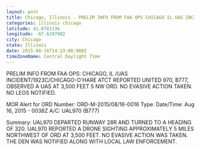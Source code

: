 ```yaml
---
layout: post
title: Chicago, Illinois - PRELIM INFO FROM FAA OPS CHICAGO IL UAS INCIDENT 1923C CHICAGO O HARE ATCT REPORTED
categories: illinois chicago
latitude: 41.8781136
longitude: -87.6297982
city: Chicago
state: Illinois
date: 2015-08-16T14:23:00.000Z
timeZoneName: Central Daylight Time
---
```


PRELIM INFO FROM FAA OPS: CHICAGO, IL /UAS INCIDENT/1923C/CHICAGO-O'HARE ATCT REPORTED UNITED 970, B777, OBSERVED A  UAS AT 3,500 FEET 5 NW ORD.  NO EVASIVE ACTION TAKEN. NO LEOS NOTIFIED. 

MOR Alert for ORD
Number: ORD-M-2015/08/16-0016
Type: 
Date/Time: Aug 16, 2015 - 0038Z
A/C: UAL970 (B777)

Summary: UAL970 DEPARTED RUNWAY 28R AND TURNED TO A HEADING OF 320. UAL970 REPORTED A DRONE SIGHTING APPROXIMATELY 5 MILES NORTHWEST OF ORD AT 3,500 FEET. NO EVASIVE ACTION WAS TAKEN. THE DEN WAS NOTIFIED ALONG WITH LOCAL LAW ENFORCEMENT.